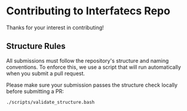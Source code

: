 # Contributing to Interfatecs Repo

Thanks for your interest in contributing!

## Structure Rules

All submissions must follow the repository's structure and naming conventions. To enforce this, we use a script that will run automatically when you submit a pull request.

Please make sure your submission passes the structure check locally before submitting a PR:

```bash
./scripts/validate_structure.bash
```
